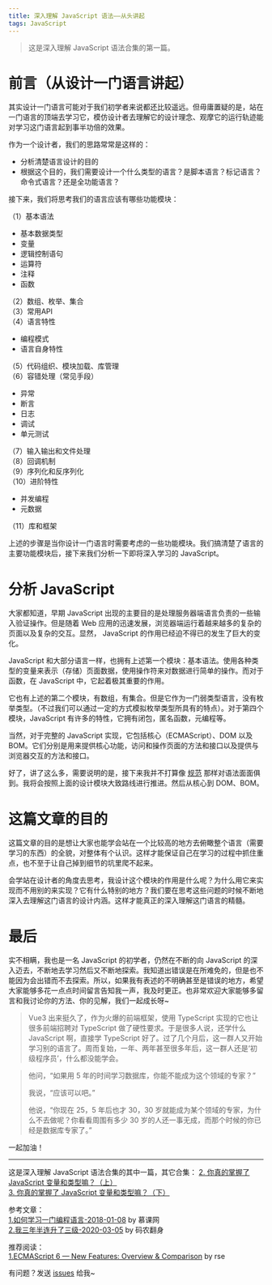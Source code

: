 ```yaml
---
title: 深入理解 JavaScript 语法——从头讲起
tags: JavaScript
---
```


> 这是深入理解 JavaScript 语法合集的第一篇。

# 前言（从设计一门语言讲起）

其实设计一门语言可能对于我们初学者来说都还比较遥远。但毋庸置疑的是，站在一门语言的顶端去学习它，模仿设计者去理解它的设计理念、观摩它的运行轨迹能对学习这门语言起到事半功倍的效果。

作为一个设计者，我们的思路常常是这样的：

* 分析清楚语言设计的目的
* 根据这个目的，我们需要设计一个什么类型的语言？是脚本语言？标记语言？命令式语言？还是全功能语言？

接下来，我们将思考我们的语言应该有哪些功能模块：

（1）基本语法  
* 基本数据类型  
* 变量  
* 逻辑控制语句  
* 运算符  
* 注释  
* 函数  

（2）数组、枚举、集合  
（3）常用API  
（4）语言特性  
* 编程模式  
* 语言自身特性  

（5）代码组织、模块加载、库管理  
（6）容错处理（常见手段）
* 异常
* 断言
* 日志
* 调试
* 单元测试

（7）输入输出和文件处理  
（8）回调机制  
（9）序列化和反序列化  
（10）进阶特性  
* 并发编程
* 元数据

（11）库和框架  

上述的步骤是当你设计一门语言时需要考虑的一些功能模块。我们搞清楚了语言的主要功能模块后，接下来我们分析一下即将深入学习的 JavaScript。

# 分析 JavaScript

大家都知道，早期 JavaScript 出现的主要目的是处理服务器端语言负责的一些输入验证操作。但是随着 Web 应用的迅速发展，浏览器端运行着越来越多的复杂的页面以及复杂的交互。显然， JavaScript 的作用已经迫不得已的发生了巨大的变化。

JavaScript 和大部分语言一样，也拥有上述第一个模块：基本语法。使用各种类型的变量来表示（存储）页面数据，使用操作符来对数据进行简单的操作。而对于函数，在 JavaScript 中，它起着极其重要的作用。

它也有上述的第二个模块，有数组，有集合。但是它作为一门弱类型语言，没有枚举类型。（不过我们可以通过一定的方式模拟枚举类型所具有的特点）。对于第四个模块，JavaScript 有许多的特性，它拥有闭包，匿名函数，元编程等。

当然，对于完整的 JavaScript 实现，它包括核心（ECMAScript）、DOM 以及 BOM。它们分别是用来提供核心功能，访问和操作页面的方法和接口以及提供与浏览器交互的方法和接口。

好了，讲了这么多，需要说明的是，接下来我并不打算像 [规范](http://www.ecma-international.org/ecma-262/9.0/index.html#sec-overview) 那样对语法面面俱到。我将会按照上面的设计模块大致路线进行推进。然后从核心到 DOM、BOM。

# 这篇文章的目的

这篇文章的目的是想让大家也能学会站在一个比较高的地方去俯瞰整个语言（需要学习的东西）的全貌，对整体有个认识。这样才能保证自己在学习的过程中抓住重点，也不至于让自己掉到细节的坑里爬不起来。

会学站在设计者的角度去思考，我设计这个模块的作用是什么呢？为什么用它来实现而不用别的来实现？它有什么特别的地方？我们要在思考这些问题的时候不断地深入去理解这门语言的设计内涵。这样才能真正的深入理解这门语言的精髓。

# 最后

实不相瞒，我也是一名 JavaScript 的初学者，仍然在不断的向 JavaScript 的深入迈去，不断地去学习然后又不断地探索。我知道出错误是在所难免的，但是也不能因为会出错而不去探索。所以，如果我有表述的不明确甚至是错误的地方，希望大家能够多花一点点时间留言告知我一声，我及时更正。也非常欢迎大家能够多留言和我讨论你的方法、你的见解，我们一起成长呀~

> Vue3 出来挺久了，作为火爆的前端框架，使用 TypeScript 实现的它也让很多前端招聘对 TypeScript 做了硬性要求。于是很多人说，还学什么 JavaScript 啊，直接学 TypeScript 好了。过了几个月后，这一群人又开始学习别的语言了。周而复始，一年、两年甚至很多年后，这一群人还是‘初级程序员’，什么都没能学会。

> 他问，“如果用 5 年的时间学习数据库，你能不能成为这个领域的专家？”
>
> 我说，“应该可以吧。”
>
> 他说，“你现在 25，5 年后也才 30，30 岁就能成为某个领域的专家，为什么不去做呢？你看看周围有多少 30 岁的人还一事无成，而那个时候的你已经是数据库专家了。”

一起加油！

---
这是深入理解 JavaScript 语法合集的其中一篇，其它合集：
[2. 你真的掌握了 JavaScript 变量和类型嘛？（上）](https://syt-honey.github.io/2020/03/06/%E5%8F%98%E9%87%8F%E5%92%8C%E7%B1%BB%E5%9E%8B/)  
[3. 你真的掌握了 JavaScript 变量和类型嘛？（下）](https://syt-honey.github.io/2020/03/07/%E5%8F%98%E9%87%8F%E5%92%8C%E7%B1%BB%E5%9E%8B%EF%BC%88%E4%B8%8B%EF%BC%89/)  

参考文章：  
[1.如何学习一门编程语言-2018-01-08](https://zhuanlan.zhihu.com/p/32741603) by 慕课网   
[2.我三年半连升了三级-2020-03-05](https://zhuanlan.zhihu.com/p/32741603) by 码农翻身   

推荐阅读：  
[1.ECMAScript 6 — New Features: Overview & Comparison](http://es6-features.org/#StatementBodies) by rse   

有问题？发送 [issues](https://syt-honey.github.io/about/) 给我~
